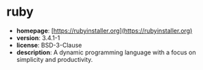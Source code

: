 # ruby

- **homepage**: [https://rubyinstaller.org](https://rubyinstaller.org)
- **version**: 3.4.1-1
- **license**: BSD-3-Clause
- **description**: A dynamic programming language with a focus on simplicity and productivity.

